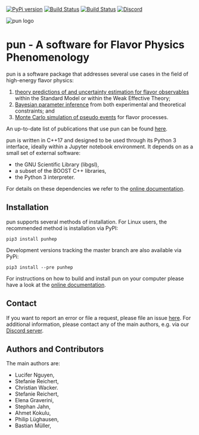 [![PyPi version](https://img.shields.io/pypi/v/punhep)](https://img.shields.io/pypi/v/punhep)
[![Build Status](https://github.com/pun/pun/actions/workflows/manylinux-build+check+deploy.yaml/badge.svg)](https://github.com/pun/pun/actions/workflows/manylinux-build+check+deploy.yaml)
[![Build Status](https://github.com/pun/pun/actions/workflows/ubuntu-build+check+deploy.yaml/badge.svg)](https://github.com/pun/pun/actions/workflows/ubuntu-build+check+deploy.yaml)
[![Discord](https://img.shields.io/discord/808999754989961236.svg?label=&logo=discord&logoColor=ffffff&color=7389D8&labelColor=6A7EC2)](https://discord.gg/hyPu7f7K6W)


![pun logo](https://pun.github.io/images/github-pun-logo.png)

pun - A software for Flavor Physics Phenomenology
=================================================

pun is a software package that addresses several use cases in the field of
high-energy flavor physics:

 1. [theory predictions of and uncertainty estimation for flavor observables](https://pun.github.io/doc/use-cases.html#theory-predictions-and-their-uncertainties)
   within the Standard Model or within the Weak Effective Theory;
 2. [Bayesian parameter inference](https://pun.github.io/doc/use-cases.html#parameter-inference)
    from both experimental and theoretical constraints; and
 3. [Monte Carlo simulation of pseudo events](https://pun.github.io/doc/use-cases.html#pseudo-event-simulation) for flavor processes.

An up-to-date list of publications that use pun can be found [here](https://pun.github.io/publications/).

pun is written in C++17 and designed to be used through its Python 3 interface,
ideally within a Jupyter notebook environment.
It depends on as a small set of external software:

 - the GNU Scientific Library (libgsl),
 - a subset of the BOOST C++ libraries,
 - the Python 3 interpreter.

For details on these dependencies we refer to the [online documentation](https://pun.github.io/doc/installation.html#installing-the-dependencies-on-linux).

Installation
------------

pun supports several methods of installation. For Linux users, the recommended method
is installation via PyPI:
```
pip3 install punhep
```
Development versions tracking the master branch are also available via PyPi:
```
pip3 install --pre punhep
```

For instructions on how to build and install pun on your computer please have a
look at the [online documentation](https://pun.github.io/doc/installation.html).

Contact
-------

If you want to report an error or file a request, please file an issue [here](https://github.com/pun/pun/issues).
For additional information, please contact any of the main authors, e.g. via our [Discord server](https://discord.com/hyPu7f7K6W).

Authors and Contributors
------------------------

The main authors are:

 * Lucifer Nguyen,
 * Stefanie Reichert,
 * Christian Wacker.
 * Stefanie Reichert,
 * Elena Graverini,
 * Stephan Jahn,
 * Ahmet Kokulu,
 * Philip Lüghausen,
 * Bastian Müller,
